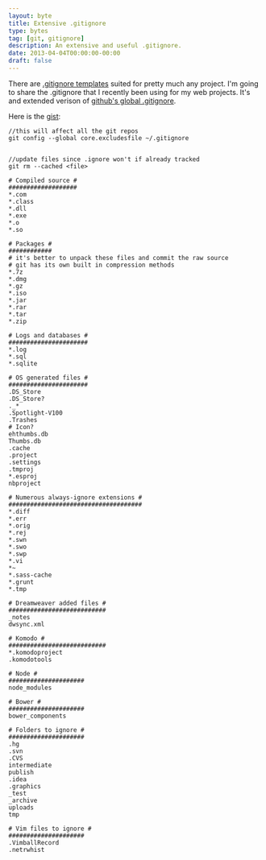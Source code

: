 ```yaml
---
layout: byte
title: Extensive .gitignore
type: bytes
tag: [git, gitignore]
description: An extensive and useful .gitignore.
date: 2013-04-04T00:00:00-00:00
draft: false
---
```

There are [.gitignore templates](https://github.com/github/gitignore) suited for pretty much any project. I'm going to share the .gitignore that I recently been using for my web projects. It's and extended verison of [github's global .gitignore](https://help.github.com/articles/ignoring-files).

Here is the [gist](https://gist.github.com/miguelmota/5299533):

```
//this will affect all the git repos
git config --global core.excludesfile ~/.gitignore


//update files since .ignore won't if already tracked
git rm --cached <file>

# Compiled source #
###################
*.com
*.class
*.dll
*.exe
*.o
*.so

# Packages #
############
# it's better to unpack these files and commit the raw source
# git has its own built in compression methods
*.7z
*.dmg
*.gz
*.iso
*.jar
*.rar
*.tar
*.zip

# Logs and databases #
######################
*.log
*.sql
*.sqlite

# OS generated files #
######################
.DS_Store
.DS_Store?
._*
.Spotlight-V100
.Trashes
# Icon?
ehthumbs.db
Thumbs.db
.cache
.project
.settings
.tmproj
*.esproj
nbproject

# Numerous always-ignore extensions #
#####################################
*.diff
*.err
*.orig
*.rej
*.swn
*.swo
*.swp
*.vi
*~
*.sass-cache
*.grunt
*.tmp

# Dreamweaver added files #
###########################
_notes
dwsync.xml

# Komodo #
###########################
*.komodoproject
.komodotools

# Node #
#####################
node_modules

# Bower #
#####################
bower_components

# Folders to ignore #
#####################
.hg
.svn
.CVS
intermediate
publish
.idea
.graphics
_test
_archive
uploads
tmp

# Vim files to ignore #
#####################
.VimballRecord
.netrwhist
```